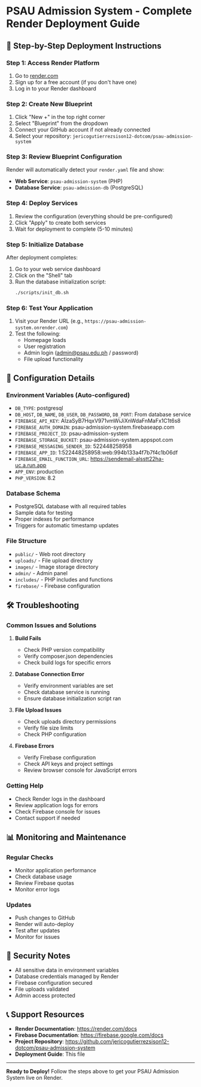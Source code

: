 # PSAU Admission System - Complete Render Deployment Guide

## 🚀 Step-by-Step Deployment Instructions

### Step 1: Access Render Platform
1. Go to [render.com](https://render.com)
2. Sign up for a free account (if you don't have one)
3. Log in to your Render dashboard

### Step 2: Create New Blueprint
1. Click "New +" in the top right corner
2. Select "Blueprint" from the dropdown
3. Connect your GitHub account if not already connected
4. Select your repository: `jericogutierrezsison12-dotcom/psau-admission-system`

### Step 3: Review Blueprint Configuration
Render will automatically detect your `render.yaml` file and show:
- **Web Service**: `psau-admission-system` (PHP)
- **Database Service**: `psau-admission-db` (PostgreSQL)

### Step 4: Deploy Services
1. Review the configuration (everything should be pre-configured)
2. Click "Apply" to create both services
3. Wait for deployment to complete (5-10 minutes)

### Step 5: Initialize Database
After deployment completes:

1. Go to your web service dashboard
2. Click on the "Shell" tab
3. Run the database initialization script:
   ```bash
   ./scripts/init_db.sh
   ```

### Step 6: Test Your Application
1. Visit your Render URL (e.g., `https://psau-admission-system.onrender.com`)
2. Test the following:
   - Homepage loads
   - User registration
   - Admin login (admin@psau.edu.ph / password)
   - File upload functionality

## 🔧 Configuration Details

### Environment Variables (Auto-configured)
- `DB_TYPE`: postgresql
- `DB_HOST`, `DB_NAME`, `DB_USER`, `DB_PASSWORD`, `DB_PORT`: From database service
- `FIREBASE_API_KEY`: AIzaSyB7HqxV971vmWiJiXnWdaFnMaFx1C1t6s8
- `FIREBASE_AUTH_DOMAIN`: psau-admission-system.firebaseapp.com
- `FIREBASE_PROJECT_ID`: psau-admission-system
- `FIREBASE_STORAGE_BUCKET`: psau-admission-system.appspot.com
- `FIREBASE_MESSAGING_SENDER_ID`: 522448258958
- `FIREBASE_APP_ID`: 1:522448258958:web:994b133a4f7b7f4c1b06df
- `FIREBASE_EMAIL_FUNCTION_URL`: https://sendemail-alsstt22ha-uc.a.run.app
- `APP_ENV`: production
- `PHP_VERSION`: 8.2

### Database Schema
- PostgreSQL database with all required tables
- Sample data for testing
- Proper indexes for performance
- Triggers for automatic timestamp updates

### File Structure
- `public/` - Web root directory
- `uploads/` - File upload directory
- `images/` - Image storage directory
- `admin/` - Admin panel
- `includes/` - PHP includes and functions
- `firebase/` - Firebase configuration

## 🛠️ Troubleshooting

### Common Issues and Solutions

1. **Build Fails**
   - Check PHP version compatibility
   - Verify composer.json dependencies
   - Check build logs for specific errors

2. **Database Connection Error**
   - Verify environment variables are set
   - Check database service is running
   - Ensure database initialization script ran

3. **File Upload Issues**
   - Check uploads directory permissions
   - Verify file size limits
   - Check PHP configuration

4. **Firebase Errors**
   - Verify Firebase configuration
   - Check API keys and project settings
   - Review browser console for JavaScript errors

### Getting Help
- Check Render logs in the dashboard
- Review application logs for errors
- Check Firebase console for issues
- Contact support if needed

## 📊 Monitoring and Maintenance

### Regular Checks
- Monitor application performance
- Check database usage
- Review Firebase quotas
- Monitor error logs

### Updates
- Push changes to GitHub
- Render will auto-deploy
- Test after updates
- Monitor for issues

## 🔐 Security Notes

- All sensitive data in environment variables
- Database credentials managed by Render
- Firebase configuration secured
- File uploads validated
- Admin access protected

## 📞 Support Resources

- **Render Documentation**: https://render.com/docs
- **Firebase Documentation**: https://firebase.google.com/docs
- **Project Repository**: https://github.com/jericogutierrezsison12-dotcom/psau-admission-system
- **Deployment Guide**: This file

---

**Ready to Deploy!** Follow the steps above to get your PSAU Admission System live on Render.
